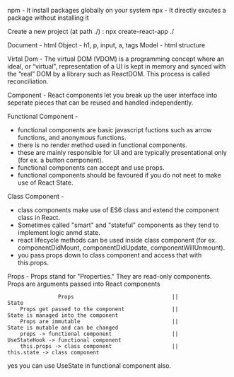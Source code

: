 npm - It install packages globally on your system
npx - It directly excutes a package without installing it

Create a new project (at path ./)   :   npx create-react-app ./

Document - html
Object - h1, p, input, a, tags
Model - html structure

Virtal Dom - The virtual DOM (VDOM) is a programming concept where an ideal, or “virtual”, representation of a UI is kept in memory and synced with the “real” DOM by a library such as ReactDOM. This process is called reconciliation.

Component - React components let you break up the user interface into seperate pieces that can be reused and handled independently.

Functional Component - 
- functional components are basic javascript fuctions such as arrow functions, and anonymous functions.
- there is no render method used in functional components.
- these are mainly responsible for UI and are typically presentational only (for ex. a button component).
- functional components can accept and use props.
- functional components should be favoured if you do not neet to make use of React State.

Class Component -
- class components make use of ES6 class and extend the component class in React.
- Sometimes called "smart" and "stateful" components as they tend to implement logic anmd state.
- react lifecycle methods can be used inside class component (for ex. componentDidMount, componentDidUpdate, componentWillUnmount).
- you pass props down to class component and access that with this.props.

Props - Props stand for "Properties." They are read-only components. Props are arguments passed into React components

                    Props                               ||                             State
        Props get passed to the component               ||            State is managed into the component
        Props are immutable                             ||            State is mutable and can be changed
        props -> functional component                   ||            UseStateHook -> functional component
        this.props -> class component                   ||            this.state -> class component    

yes you can use UseState in functional component also.